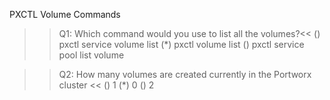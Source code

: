 PXCTL Volume Commands


>>Q1: Which command would you use to list all the volumes?<< 
() pxctl service volume list
(*) pxctl volume list
() pxctl service pool list volume


>>Q2: How many volumes are created currently in the Portworx cluster << 
() 1 
(*) 0
() 2
